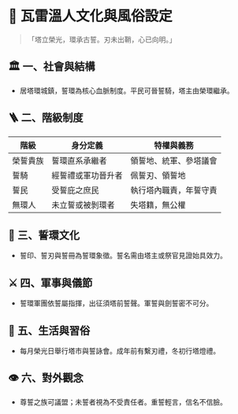 # 🏰 瓦雷溫人文化與風俗設定  
> 「塔立榮光，環承古誓。刃未出鞘，心已向明。」

## 🏛️ 一、社會與結構
- 居塔環城鎮，誓環為核心血脈制度。平民可晉誓騎，塔主由榮環繼承。

## 🪜 二、階級制度
| 階級 | 身分定義 | 特權與義務 |
|------|------------|-------------|
| 榮誓貴族 | 誓環直系承繼者 | 領誓地、統軍、參塔議會 |
| 誓騎 | 經誓禮或軍功晉升者 | 佩誓刃、領誓地 |
| 誓民 | 受誓庇之庶民 | 執行塔內職責，年誓守責 |
| 無環人 | 未立誓或被剝環者 | 失塔籍，無公權 |

## 🔗 三、誓環文化
- 誓印、誓刃與誓冊為誓環象徵。誓名需由塔主或祭官見證始具效力。

## ⚔️ 四、軍事與儀節
- 誓環軍團依誓屬指揮，出征須塔前誓聲。軍誓與劍誓密不可分。

## 🎎 五、生活與習俗
- 每月榮光日舉行塔市與誓詠會。成年前有繫刃禮，冬初行塔燈禮。

## 👁️ 六、對外觀念
- 尊誓之族可議盟；未誓者視為不受責任者。重誓輕言，信名不信臉。